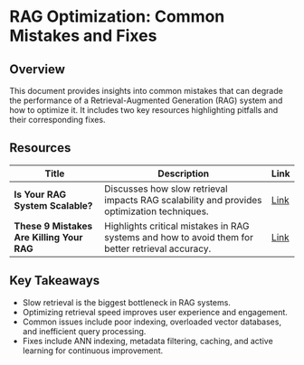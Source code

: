 # RAG Optimization: Common Mistakes and Fixes

## Overview
This document provides insights into common mistakes that can degrade the performance of a Retrieval-Augmented Generation (RAG) system and how to optimize it. It includes two key resources highlighting pitfalls and their corresponding fixes.

## Resources
| Title | Description | Link |
|-------|------------|------|
| **Is Your RAG System Scalable?** | Discusses how slow retrieval impacts RAG scalability and provides optimization techniques. | [Link](https://github.com/Charikshith/RAG_techniques/blob/main/Tip%20and%20Tricks/slow_rag.md) |
| **These 9 Mistakes Are Killing Your RAG** | Highlights critical mistakes in RAG systems and how to avoid them for better retrieval accuracy. | [Link](sandbox:/mnt/data/1740202681423.pdf) |

## Key Takeaways
- Slow retrieval is the biggest bottleneck in RAG systems.
- Optimizing retrieval speed improves user experience and engagement.
- Common issues include poor indexing, overloaded vector databases, and inefficient query processing.
- Fixes include ANN indexing, metadata filtering, caching, and active learning for continuous improvement.

